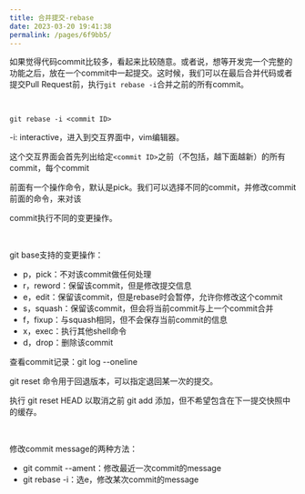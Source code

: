 ```yaml
---
title: 合并提交-rebase
date: 2023-03-20 19:41:38
permalink: /pages/6f9bb5/
---
```


如果觉得代码commit⽐较多，看起来⽐较随意。或者说，想等开发完⼀个完整的功能之后，放在⼀个commit中⼀起提交。这时候，我们可以在最后合并代码或者提交Pull Request前，执⾏`git rebase -i`合并之前的所有commit。

<br/>

`git rebase -i <commit ID>`

-i: interactive，进入到交互界面中，vim编辑器。

这个交互界⾯会⾸先列出给定`<commit ID>`之前（不包括，越下⾯越新）的所有commit，每个commit

前⾯有⼀个操作命令，默认是pick。我们可以选择不同的commit，并修改commit前⾯的命令，来对该

commit执⾏不同的变更操作。

<br/>

git base支持的变更操作：

- p，pick：不对该commit做任何处理
- r，reword：保留该commit，但是修改提交信息
- e，edit：保留该commit，但是rebase时会暂停，允许你修改这个commit
- s，squash：保留该commit，但会将当前commit与上一个commit合并
- f，fixup：与squash相同，但不会保存当前commit的信息
- x，exec：执行其他shell命令
- d，drop：删除该commit



查看commit记录：git log --oneline



git reset 命令用于回退版本，可以指定退回某一次的提交。

执行 git reset HEAD 以取消之前 git add 添加，但不希望包含在下一提交快照中的缓存。

<br/>

修改commit message的两种方法：

- git commit --ament：修改最近一次commit的message
- git rebase -i：选e，修改某次commit的message

